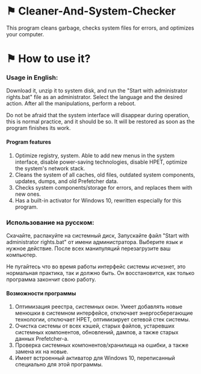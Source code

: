# ⚑ Cleaner-And-System-Checker
This program cleans garbage, checks system files for errors, and optimizes your computer.

# ⚑ How to use it?

### Usage in English:

Download it, unzip it to system disk, and run the "Start with administrator rights.bat" file as an administrator. Select the language and the desired action.
After all the manipulations, perform a reboot.

Do not be afraid that the system interface will disappear during operation, this is normal practice, and it should be so. It will be restored as soon as the program finishes its work.

#### Program features
1. Optimize registry, system. Able to add new menus in the system interface, disable power-saving technologies, disable HPET, optimize the system's network stack. 
2. Cleans the system of all caches, old files, outdated system components, updates, dumps, and old Prefetcher data.
3. Checks system components/storage for errors, and replaces them with new ones. 
4. Has a built-in activator for Windows 10, rewritten especially for this program.

### Использование на русском:

Скачайте, распакуйте на системный диск, Запускайте файл "Start with administrator rights.bat" от имени администратора. Выберите язык и нужное действие. 
После всех манипуляций перезагрузите ваш компьютер.

Не пугайтесь что во время работы интерфейс системы исчезнет, это нормальная практика, так и должно быть. Он восстановится, как только программа закончит свою работу.

#### Возможности программы
1. Оптимизация реестра, системных окон. Умеет добавлять новые менюшки в системном интерфейсе, отключает энергосберегающие технологии, отключает HPET, оптимизирует сетевой стек системы. 
2. Очистка системы от всех кэшей, старых файлов, устаревших системных компонентов, обновлений, дампов, а также старых данных Prefetcher-а.
3. Проверка системных компонентов/хранилища на ошибки, а также замена их на новые. 
4. Имеет встроенный активатор для Windows 10, переписанный специально для этой программы.
